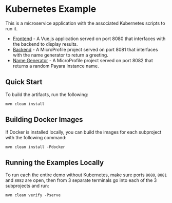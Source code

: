 # Kubernetes Example

This is a microservice application with the associated Kubernetes scripts to run it.

- [Frontend](frontend/) - A Vue.js application served on port 8080 that interfaces with the backend to display results.
- [Backend](backend/) - A MicroProfile project served on port 8081 that interfaces with the name generator to return a greeting.
- [Name Generator](name-generator/) - A MicroProfile project served on port 8082 that returns a random Payara instance name.

## Quick Start

To build the artifacts, run the following:

~~~
mvn clean install
~~~

## Building Docker Images

If Docker is installed locally, you can build the images for each subproject with the following command:

~~~
mvn clean install -Pdocker
~~~

## Running the Examples Locally

To run each the entire demo without Kubernetes, make sure ports `8080`, `8081` and `8082` are open, then from 3 separate terminals go into each of the 3 subprojects and run:

~~~
mvn clean verify -Pserve
~~~